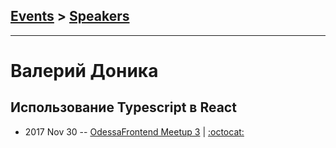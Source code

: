 ## [Events](../README.md) > [Speakers](../speakers.md)
---

# Валерий Доника

## Использование Typescript в React
- 2017 Nov 30 -- [OdessaFrontend Meetup 3](https://youtu.be/Ob2dB447P4I)   | [:octocat:](https://github.com/DonikaV/ciklum-ts) 
